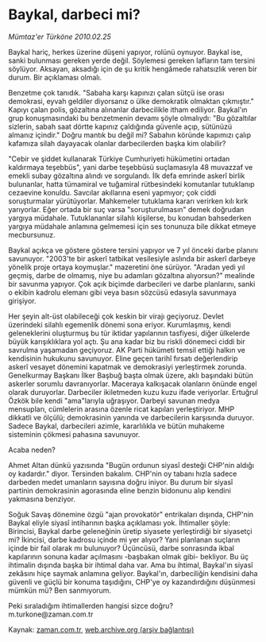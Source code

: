 # Baykal, darbeci mi?

*Mümtaz'er Türköne 2010.02.25*

<tr><td class="metin" colspan="2" style="padding-top: 20px; padding-left: 5px; ">Baykal hariç, herkes üzerine düşeni yapıyor, rolünü oynuyor. Baykal ise, sanki bulunması gereken yerde değil. Söylemesi gereken lafların tam tersini söylüyor. Aksayan, aksadığı için de şu kritik hengâmede rahatsızlık veren bir durum. Bir açıklaması olmalı.</td></tr><tr><td class="metin" colspan="2" style="padding-top: 20px; padding-left: 5px; "><p>Benzetme çok tanıdık. "Sabaha karşı kapınızı çalan sütçü ise orası demokrasi, eyvah geldiler diyorsanız o ülke demokratik olmaktan çıkmıştır." Kapıyı çalan polis, gözaltına alınanlar darbecilikle itham ediliyor. Baykal'ın grup konuşmasındaki bu benzetmenin devamı şöyle olmalıydı: "Bu gözaltılar sizlerin, sabah saat dörtte kapınız çaldığında güvenle açıp, sütünüzü almanız içindir." Doğru mantık bu değil mi? Sabahın köründe kapımızı çalıp kafamıza silah dayayacak olanlar darbecilerden başka kim olabilir?
<p>"Cebir ve şiddet kullanarak Türkiye Cumhuriyeti hükümetini ortadan kaldırmaya teşebbüs", yani darbe teşebbüsü suçlamasıyla 48 muvazzaf ve emekli subay gözaltına alındı ve sorgulandı. İlk defa emrinde askerî birlik bulunanlar, hatta tümamiral ve tuğamiral rütbesindeki komutanlar tutuklanıp cezaevine konuldu. Savcılar akıllarına eseni yapmıyor; çok ciddi soruşturmalar yürütüyorlar. Mahkemeler tutuklama kararı verirken kılı kırk yarıyorlar. Eğer ortada bir suç varsa "soruşturulmasın" demek doğrudan yargıya müdahale. Tutuklananlar silahlı kişilerse, bu konudan bahsederken yargıya müdahale anlamına gelmemesi için ses tonunuza bile dikkat etmeye mecbursunuz.
<p>Baykal açıkça ve göstere göstere tersini yapıyor ve 7 yıl önceki darbe planını savunuyor. "2003'te bir askerî tatbikat vesilesiyle aslında bir askerî darbeye yönelik proje ortaya koymuşlar." mazeretini öne sürüyor. "Aradan yedi yıl geçmiş, darbe de olmamış, niye bu adamları gözaltına alıyorsun?" mealinde bir savunma yapıyor. Çok açık biçimde darbecileri ve darbe planlarını, sanki o ekibin kadrolu elemanı gibi veya basın sözcüsü edasıyla savunmaya girişiyor.
<p>Her şeyin alt-üst olabileceği çok keskin bir virajı geçiyoruz. Devlet üzerindeki silahlı egemenlik dönemi sona eriyor. Kurumlaşmış, kendi geleneklerini oluşturmuş bu tür iktidar yapılarının tasfiyesi, diğer ülkelerde büyük karışıklıklara yol açtı. Şu ana kadar biz bu riskli dönemeci ciddi bir savrulma yaşamadan geçiyoruz. AK Parti hükümeti temsil ettiği halkın ve kendisinin hukukunu savunuyor. Eline geçen tarihî fırsatı değerlendirip askerî vesayet dönemini kapatmak ve demokrasiyi yerleştirmek zorunda. Genelkurmay Başkanı İlker Başbuğ başta olmak üzere, aklı başındaki bütün askerler sorumlu davranıyorlar. Maceraya kalkışacak olanların önünde engel olarak duruyorlar. Darbeciler ikiletmeden kuzu kuzu ifade veriyorlar. Ertuğrul Özkök bile kendi "ama"larıyla uğraşıyor. Darbeyi savunan medya mensupları, cümlelerin arasına özenle ricat kapıları yerleştiriyor. MHP dikkatli ve ölçülü; demokrasinin yanında ve darbecilerin karşısında duruyor. Sadece Baykal, darbecileri azimle, kararlılıkla ve bütün muhakeme sisteminin çökmesi pahasına savunuyor.
<p>Acaba neden?
<p>Ahmet Altan dünkü yazısında "Bugün ordunun siyasî desteği CHP'nin aldığı oy kadardır." diyor. Tersinden bakalım. CHP'nin oy tabanı hızla sadece darbeden medet umanların sayısına doğru iniyor. Bu durum bir siyasî partinin demokrasinin agorasında eline benzin bidonunu alıp kendini yakmasına benziyor.
<p>Soğuk Savaş dönemine özgü "ajan provokatör" entrikaları dışında, CHP'nin Baykal eliyle siyasî intiharının başka açıklaması yok. İhtimaller şöyle: Birincisi, Baykal darbe geleneğinin üretip siyasete yerleştirdiği bir siyasetçi mi? İkincisi, darbe kadrosu içinde mi yer alıyor? Yani planlanan suçların içinde bir fail olarak mı bulunuyor? Üçüncüsü, darbe sonrasında ikbal kapılarının sonuna kadar açılmasını -başbakan olmak gibi- bekliyor. Bu üç ihtimalin dışında başka bir ihtimal daha var. Ama bu ihtimal, Baykal'ın siyasî zekâsını hiçe saymak anlamına geliyor. Baykal'ın, darbeciliğin kendisini daha güvenli ve güçlü bir konuma taşıdığını, CHP'ye oy kazandırdığını düşünmesi mümkün mü? Ben sanmıyorum.
<p>Peki sıraladığım ihtimallerden hangisi sizce doğru? m.turkone@zaman.com.tr<br/></p></p></p></p></p></p></p></p></td></tr>

Kaynak: [zaman.com.tr](http://zaman.com.tr/yazar.do?yazino=955320), [web.archive.org (arşiv bağlantısı)](http://web.archive.org/web/20100228150404/http://www.zaman.com.tr:80/yazar.do?yazino=955320)
